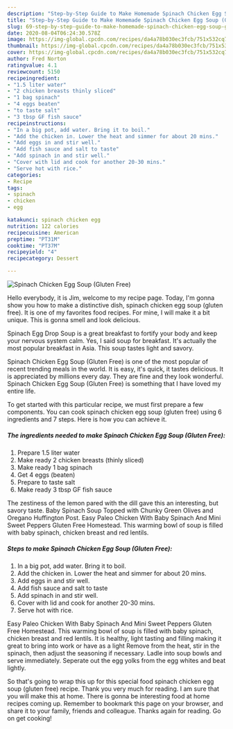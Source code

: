 ```yaml
---
description: "Step-by-Step Guide to Make Homemade Spinach Chicken Egg Soup (Gluten Free)"
title: "Step-by-Step Guide to Make Homemade Spinach Chicken Egg Soup (Gluten Free)"
slug: 69-step-by-step-guide-to-make-homemade-spinach-chicken-egg-soup-gluten-free
date: 2020-08-04T06:24:30.578Z
image: https://img-global.cpcdn.com/recipes/da4a78b030ec3fcb/751x532cq70/spinach-chicken-egg-soup-gluten-free-recipe-main-photo.jpg
thumbnail: https://img-global.cpcdn.com/recipes/da4a78b030ec3fcb/751x532cq70/spinach-chicken-egg-soup-gluten-free-recipe-main-photo.jpg
cover: https://img-global.cpcdn.com/recipes/da4a78b030ec3fcb/751x532cq70/spinach-chicken-egg-soup-gluten-free-recipe-main-photo.jpg
author: Fred Norton
ratingvalue: 4.1
reviewcount: 5150
recipeingredient:
- "1.5 liter water"
- "2 chicken breasts thinly sliced"
- "1 bag spinach"
- "4 eggs beaten"
- "to taste salt"
- "3 tbsp GF fish sauce"
recipeinstructions:
- "In a big pot, add water. Bring it to boil."
- "Add the chicken in. Lower the heat and simmer for about 20 mins."
- "Add eggs in and stir well."
- "Add fish sauce and salt to taste"
- "Add spinach in and stir well."
- "Cover with lid and cook for another 20-30 mins."
- "Serve hot with rice."
categories:
- Recipe
tags:
- spinach
- chicken
- egg

katakunci: spinach chicken egg 
nutrition: 122 calories
recipecuisine: American
preptime: "PT31M"
cooktime: "PT37M"
recipeyield: "4"
recipecategory: Dessert

---
```



![Spinach Chicken Egg Soup (Gluten Free)](https://img-global.cpcdn.com/recipes/da4a78b030ec3fcb/751x532cq70/spinach-chicken-egg-soup-gluten-free-recipe-main-photo.jpg)

Hello everybody, it is Jim, welcome to my recipe page. Today, I'm gonna show you how to make a distinctive dish, spinach chicken egg soup (gluten free). It is one of my favorites food recipes. For mine, I will make it a bit unique. This is gonna smell and look delicious.

Spinach Egg Drop Soup is a great breakfast to fortify your body and keep your nervous system calm. Yes, I said soup for breakfast. It&#39;s actually the most popular breakfast in Asia. This soup tastes light and savory.

Spinach Chicken Egg Soup (Gluten Free) is one of the most popular of recent trending meals in the world. It is easy, it's quick, it tastes delicious. It is appreciated by millions every day. They are fine and they look wonderful. Spinach Chicken Egg Soup (Gluten Free) is something that I have loved my entire life.


To get started with this particular recipe, we must first prepare a few components. You can cook spinach chicken egg soup (gluten free) using 6 ingredients and 7 steps. Here is how you can achieve it.

<!--inarticleads1-->

##### The ingredients needed to make Spinach Chicken Egg Soup (Gluten Free):

1. Prepare 1.5 liter water
1. Make ready 2 chicken breasts (thinly sliced)
1. Make ready 1 bag spinach
1. Get 4 eggs (beaten)
1. Prepare to taste salt
1. Make ready 3 tbsp GF fish sauce


The zestiness of the lemon pared with the dill gave this an interesting, but savory taste. Baby Spinach Soup Topped with Chunky Green Olives and Oregano Huffington Post. Easy Paleo Chicken With Baby Spinach And Mini Sweet Peppers Gluten Free Homestead. This warming bowl of soup is filled with baby spinach, chicken breast and red lentils. 

<!--inarticleads2-->

##### Steps to make Spinach Chicken Egg Soup (Gluten Free):

1. In a big pot, add water. Bring it to boil.
1. Add the chicken in. Lower the heat and simmer for about 20 mins.
1. Add eggs in and stir well.
1. Add fish sauce and salt to taste
1. Add spinach in and stir well.
1. Cover with lid and cook for another 20-30 mins.
1. Serve hot with rice.


Easy Paleo Chicken With Baby Spinach And Mini Sweet Peppers Gluten Free Homestead. This warming bowl of soup is filled with baby spinach, chicken breast and red lentils. It is healthy, light tasting and filling making it great to bring into work or have as a light Remove from the heat, stir in the spinach, then adjust the seasoning if necessary. Ladle into soup bowls and serve immediately. Seperate out the egg yolks from the egg whites and beat lightly. 

So that's going to wrap this up for this special food spinach chicken egg soup (gluten free) recipe. Thank you very much for reading. I am sure that you will make this at home. There is gonna be interesting food at home recipes coming up. Remember to bookmark this page on your browser, and share it to your family, friends and colleague. Thanks again for reading. Go on get cooking!
